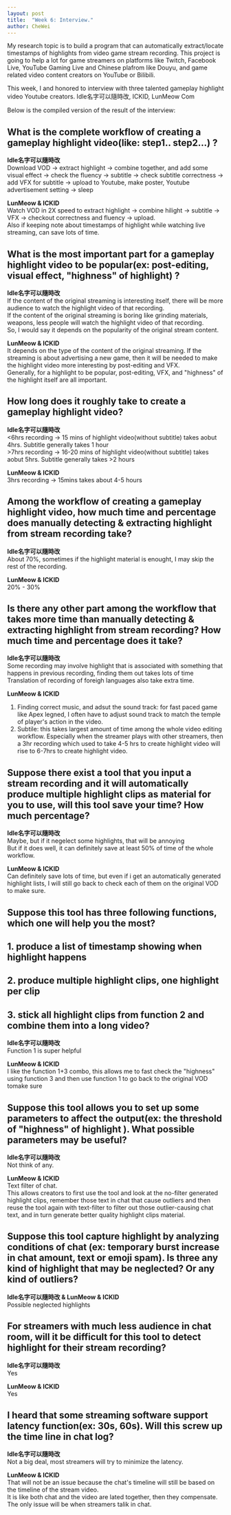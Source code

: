 ```yaml
---
layout: post
title:  "Week 6: Interview."
author: CheWei
---
```

My research topic is to build a program that can automatically extract/locate timestamps of highlights from video game stream recording.
This project is going to help a lot for game streamers on platforms like Twitch, Facebook Live, YouTube Gaming Live and Chinese plafrom like Douyu, and game related video content creators on YouTube or Bilibili.

This week, I and honored to interview with three talented gameplay highlight video Youtube creators. Idle名字可以隨時改, ICKID, LunMeow Com

Below is the compiled version of the result of the interview:


## What is the complete workflow of creating a gameplay highlight video(like: step1.. step2...) ?

**Idle名字可以隨時改**<br>
Download VOD -> extract highlight -> combine together, and add some visual effect -> check the fluency -> subtitle -> check subtitle correctness -> add VFX for subtitle -> upload to Youtube, make poster, Youtube advertisement setting -> sleep

**LunMeow & ICKID**<br>
Watch VOD in 2X speed to extract highlight -> combine hilight -> subtitle -> VFX -> checkout correctness and fluency -> upload.<br>
Also if keeping note about timestamps of highlight while watching live streaming, can save  lots of time.

## What is the most important part for a gameplay highlight video to be popular(ex: post-editing, visual effect, "highness" of highlight) ?

**Idle名字可以隨時改**<br>
If the content of the original streaming is interesting itself, there will be more audience to watch the highlight video of that recording.<br>
If the content of the original streaming is boring like grinding materials, weapons, less people will watch the highlight video of that recording.<br>
So, I would say it depends on the popularity of the original stream content.

**LunMeow & ICKID**<br>
It depends on the type of the content of the original streaming. If the streaming is about advertising a new game, then it will be needed to make the highlight video more interesting by post-editing and VFX.<br>
Generally, for a highlight to be popular, post-editing, VFX, and "highness" of the highlight itself are all important.

## How long does it roughly take to create a gameplay highlight video?

**Idle名字可以隨時改**<br>
&lt;6hrs recording  ->  15 mins of highlight video(without subtitle) takes aobut 4hrs. Subtitle generally takes 1 hour<br>
&gt;7hrs recording  ->  16-20 mins of highlight video(without subtitle) takes aobut 5hrs. Subtitle generally takes >2 hours

**LunMeow & ICKID**<br>
3hrs recording -> 15mins takes about 4-5 hours

## Among the workflow of creating a gameplay highlight video, how much time and percentage does manually detecting & extracting highlight from stream recording take?

**Idle名字可以隨時改**<br>
About 70%, sometimes if the highlight material is enought, I may skip the rest of the recording.

**LunMeow & ICKID**<br>
20% - 30%

## Is there any other part among the workflow that takes more time than manually detecting & extracting highlight from stream recording? How much time and percentage does it take?

**Idle名字可以隨時改**<br>
Some recording may involve highlight that is associated with something that happens in previous recording, finding them out takes lots of time<br>
Translation of recording of foreigh languages also take extra time.

**LunMeow & ICKID**<br>
1. Finding correct music, and adsut the sound track: for fast paced game like Apex legned, I often have to adjust sound track to match  the temple of player's action in the video.<br>
2. Subtile: this takes largest amount of time among the whole video editing workflow. Especially when the streamer plays with other streamers, then a 3hr recording which used to take 4-5 hrs to create highlight video will rise to 6-7hrs to create highlight video.

## Suppose there exist a tool that you input a stream recording and it will automatically produce multiple highlight clips as material for you to use, will this tool save your time? How much percentage?

**Idle名字可以隨時改**<br>
Maybe, but if it negelect  some highlights, that will be annoying<br>
But if it does well, it can definitely save at least 50% of time of the whole workflow.

**LunMeow & ICKID**<br>
Can definitely save lots of time, but even if i get an automatically generated highlight lists, I will still go back to check each of them on the original VOD to make sure.

## Suppose this tool has three following functions, which one will help you the most?
## 1. produce a list of timestamp showing when highlight happens
## 2. produce multiple highlight clips, one highlight per clip
## 3. stick all highlight clips from function 2 and combine them into a long video?

**Idle名字可以隨時改**<br>
Function 1 is super helpful

**LunMeow & ICKID**<br>
I like the function 1+3 combo, this allows me to fast check the "highness" using function 3 and then use function 1 to go back to the original VOD tomake sure

## Suppose this tool allows you to set up some parameters to affect the output(ex: the threshold of "highness" of highlight ). What possible parameters may be useful?

**Idle名字可以隨時改**<br>
Not think of any.

**LunMeow & ICKID**<br>
Text filter of chat.<br>
This allows creators to first use the tool and look at the no-filter generated highlight clips, remember those text in chat that cause outliers and then reuse the tool again with text-filter to filter out those outlier-causing chat text, and in turn generate better quality highlight clips material.

## Suppose this tool capture highlight by analyzing conditions of chat (ex: temporary burst increase in chat amount, text or emoji spam). Is three any kind of highlight that may be neglected? Or any kind of outliers?

**Idle名字可以隨時改 & LunMeow & ICKID**<br>
Possible neglected highlights


## For streamers with much less audience in chat room, will it be difficult for this tool to detect highlight for their stream recording?

**Idle名字可以隨時改**<br>
Yes

**LunMeow & ICKID**<br>
Yes

## I heard that some streaming software support latency function(ex: 30s, 60s). Will this screw up the time line in chat log?

**Idle名字可以隨時改**<br>
Not a big deal, most streamers will try to minimize the latency.

**LunMeow & ICKID**<br>
That will not be an issue because the chat's timeline will still be based on the timeline of the stream video.<br>
It is like both chat and the video are lated together, then they compensate.
The only issue will be when streamers  talik in chat.

